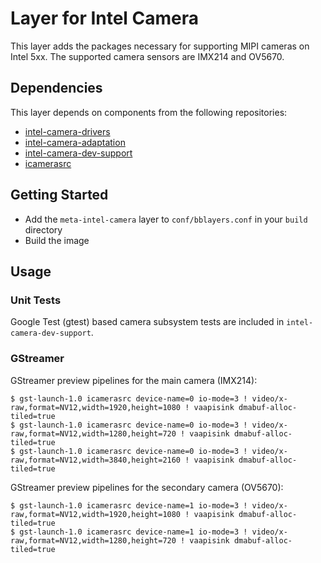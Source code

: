Layer for Intel Camera
======================
This layer adds the packages necessary for supporting MIPI cameras on Intel 5xx. The supported camera sensors are IMX214 and OV5670.

## Dependencies
This layer depends on components from the following repositories:
* [intel-camera-drivers](https://github.com/01org/intel-camera-drivers)
* [intel-camera-adaptation](https://github.com/Intel-5xx-Camera/intel-camera-adaptation)
* [intel-camera-dev-support](https://github.com/Intel-5xx-Camera/intel-camera-dev-support)
* [icamerasrc](https://github.com/01org/icamerasrc)

## Getting Started
* Add the `meta-intel-camera` layer to `conf/bblayers.conf` in your `build` directory
* Build the image

## Usage
### Unit Tests
Google Test (gtest) based camera subsystem tests are included in `intel-camera-dev-support`.

### GStreamer
GStreamer preview pipelines for the main camera (IMX214):

    $ gst-launch-1.0 icamerasrc device-name=0 io-mode=3 ! video/x-raw,format=NV12,width=1920,height=1080 ! vaapisink dmabuf-alloc-tiled=true
    $ gst-launch-1.0 icamerasrc device-name=0 io-mode=3 ! video/x-raw,format=NV12,width=1280,height=720 ! vaapisink dmabuf-alloc-tiled=true
    $ gst-launch-1.0 icamerasrc device-name=0 io-mode=3 ! video/x-raw,format=NV12,width=3840,height=2160 ! vaapisink dmabuf-alloc-tiled=true

GStreamer preview pipelines for the secondary camera (OV5670):

    $ gst-launch-1.0 icamerasrc device-name=1 io-mode=3 ! video/x-raw,format=NV12,width=1920,height=1080 ! vaapisink dmabuf-alloc-tiled=true
    $ gst-launch-1.0 icamerasrc device-name=1 io-mode=3 ! video/x-raw,format=NV12,width=1280,height=720 ! vaapisink dmabuf-alloc-tiled=true

